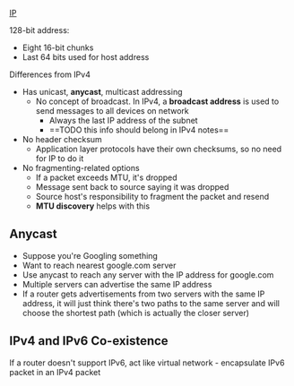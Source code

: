 [IP](IP/IP.md)

128-bit address:
- Eight 16-bit chunks
- Last 64 bits used for host address

Differences from IPv4
- Has unicast, **anycast**, multicast addressing
	- No concept of broadcast. In IPv4, a **broadcast address** is used to send messages to all devices on network
		- Always the last IP address of the subnet
		- ==TODO this info should belong in IPv4 notes==
- No header checksum
	- Application layer protocols have their own checksums, so no need for IP to do it
- No fragmenting-related options
	- If a packet exceeds MTU, it's dropped
	- Message sent back to source saying it was dropped
	- Source host's responsibility to fragment the packet and resend
	- **MTU discovery** helps with this

## Anycast

- Suppose you're Googling something
- Want to reach nearest google.com server
- Use anycast to reach any server with the IP address for google.com
- Multiple servers can advertise the same IP address
- If a router gets advertisements from two servers with the same IP address, it will just think there's two paths to the same server and will choose the shortest path (which is actually the closer server)

## IPv4 and IPv6 Co-existence

If a router doesn't support IPv6, act like virtual network - encapsulate IPv6 packet in an IPv4 packet
